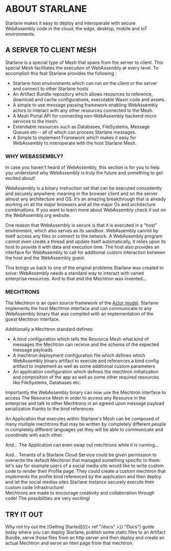 # ABOUT STARLANE
Starlane makes it easy to deploy and interoperate with secure WebAssembly code in the cloud, the edge, desktop, mobile and IoT environments.

## A SERVER TO CLIENT MESH
Starlane is a special type of Mesh that spans from the server to client.  This special Mesh facilitates the execution of WebAssembly at every level. To accomplish this feat Starlane provides the following :
* Starlane host environments which can run on the client or the server and connect to other Starlane hosts
* An Artifact Bundle repository which allows resources to reference, download and cache configurations, executable Wasm code and assets.
* A simple to use message passing framework enabling WebAssembly actors to interact with any other resources connected to the Mesh.
* A Mesh Portal API for connecting non-WebAssembly backend micro services to the mesh.
* Extendable resources such as Databases, FileSystems, Message Queues etc-- all of which can process Starlane messages.
* A Simple to implement Framework which makes it easy for WebAssembly to interoperate with the host Starlane Mesh.

### WHY WEBASSEMBLY?
In case you haven't heard of WebAssembly, this section is for you to help you understand why WebAssembly is truly the future and something to get excited about!

WebAssembly is a binary instruction set that can be executed consistently and securely anywhere: meaning in the browser client and on the server almost any architecture and OS. It’s an amazing breakthrough that is already working on all the major browsers and all the major Os and architecture combinations. If you want to learn more about WebAssembly check it out on the WebAssembly.org website.

One reason that WebAssembly is secure is that it is executed in a “host” environment, which also serves as its sandbox. WebAssembly cannot by itself access any files or connect to the network. A WebAssembly program cannot even create a thread and update itself automatically, it relies upon its host to provide it with data and execution time. The host also provides an interface for WebAssembly to call for additional custom interaction between the host and the WebAssembly guest.

This brings us back to one of the original problems Starlane was created to solve: WebAssembly needs a standard way to interact with varied enterprise resources. And to that end the Mechtron was invented…

### MECHTRONS
The Mechtron is an open source framework of the [Actor model](https://en.wikipedia.org/wiki/Actor_model).  Starlane implements the host Mechtron interface and can communicate to any WebAssembly binary that was compiled with an implementation of the guest Mechtron interface. 

Additionally a Mechtron standard defines:
* A bind configuration which tells the Resource Mesh what kind of messages the Mechtron can receive and the schema of the expected message payloads 
* A mechtron deployment configuration file which defines which WebAssembly binary artifact to execute and references a bind config artifact to implement as well as some additional custom parameters
* An application configuration which defines the mechtron initialization and composition of the app as well as some other required resources like FileSystems, Databases etc.

Importantly the WebAssembly binary can now use the Mechtron interface to access The Resource Mesh in order to access any Resource in the enterprise and talk to other Mechtrons in an agreed upon message payload serialization thanks to the bind references

An Application that executes within Starlane's Mesh can be composed of many multiple mechtrons that may be written by completely different people in completely different languages yet they will be able to communicate and coordinate with each other.  

And... The Application can even swap out mechtrons while it is running...  

And...  Tenants of a Starlane Cloud Service could be given permission to overwrite the default Mechtron that managed something specific to them: let's say for example users of a social media site would like to write custom code to render their Profile page. They could create a custom mechtron that implements the profile bind referenced by the application and then deploy and let the social medias sites Starlane instance securely execute their custom code infrastructure!  
Mechtrons are made to encourage creativity and collaboration through code!  The possibilities are very exciting!



## TRY IT OUT
Why not try out the [Getting Started]({{< ref "/docs" >}} "Docs") guide today where you can deploy Starlane, publish some static files to an Artifact Bundle, serve those files from an http server and then deploy and create an actual Mechtron and serve an html page from that mechtron.














